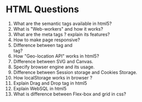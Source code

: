 # HTML Questions

1. What are the semantic tags available in html5?
1. What is "Web-workers" and how it works?
1. What are the meta tags ? explain its features?
1. How to make page responsive?
1. Difference between _<span>_ tag and _<div>_ tag?
1. How "Geo-location API" works in html5?
1. Difference between SVG and Canvas.
1. Specify browser engine and its usage.
1. Difference between Session storage and Cookies Storage.
1. How localStorage works in browser ?
1. Explain Drag and Drop tag in html5
1. Explain WebSQL in html5 
1. What is difference between Flex-box and grid in css?
